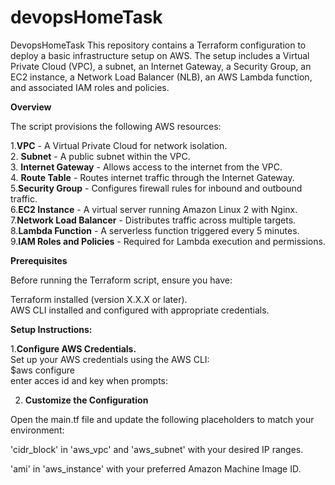 # devopsHomeTask
DevopsHomeTask
This repository contains a Terraform configuration to deploy a basic infrastructure setup on AWS. The setup includes a Virtual Private Cloud (VPC), a subnet, an Internet Gateway, a Security Group, an EC2 instance, a Network Load Balancer (NLB), an AWS Lambda function, and associated IAM roles and policies.

**Overview**

The script provisions the following AWS resources:

1.**VPC** - A Virtual Private Cloud for network isolation.<br>
2. **Subnet** - A public subnet within the VPC.<br>
3. **Internet Gateway** - Allows access to the internet from the VPC.<br>
4. **Route Table** - Routes internet traffic through the Internet Gateway.<br>
5.**Security Group** - Configures firewall rules for inbound and outbound traffic.<br>
6.**EC2 Instance** - A virtual server running Amazon Linux 2 with Nginx.<br>
7.**Network Load Balancer** - Distributes traffic across multiple targets.<br>
8.**Lambda Function** - A serverless function triggered every 5 minutes.<br>
9.**IAM Roles and Policies** - Required for Lambda execution and permissions.<br>


**Prerequisites**

Before running the Terraform script, ensure you have:

Terraform installed (version X.X.X or later).<br>
AWS CLI installed and configured with appropriate credentials.<br>

**Setup Instructions:**

1.**Configure AWS Credentials.** <br>
Set up your AWS credentials using the AWS CLI: <br>
$aws configure <br>
enter acces id and key when prompts:

2. **Customize the Configuration**

Open the main.tf file and update the following placeholders to match your environment:

'cidr_block' in 'aws_vpc' and 'aws_subnet' with your desired IP ranges.

'ami' in 'aws_instance' with your preferred Amazon Machine Image ID.





